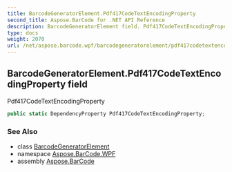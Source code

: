 ```yaml
---
title: BarcodeGeneratorElement.Pdf417CodeTextEncodingProperty
second_title: Aspose.BarCode for .NET API Reference
description: BarcodeGeneratorElement field. Pdf417CodeTextEncodingProperty
type: docs
weight: 2070
url: /net/aspose.barcode.wpf/barcodegeneratorelement/pdf417codetextencodingproperty/
---
```

## BarcodeGeneratorElement.Pdf417CodeTextEncodingProperty field

Pdf417CodeTextEncodingProperty

```csharp
public static DependencyProperty Pdf417CodeTextEncodingProperty;
```

### See Also

* class [BarcodeGeneratorElement](../)
* namespace [Aspose.BarCode.WPF](../../barcodegeneratorelement/)
* assembly [Aspose.BarCode](../../../)


